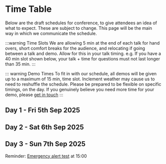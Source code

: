 # Time Table

Below are the draft schedules for conference, to give attendees an idea of what to expect. These are subject to change. This page will be the main way in which we communicate the schedule.

:::warning Time Slots
We are allowing 5 min at the end of each talk for hand overs, short comfort breaks for the audience, and relocating if going between a talk and demo. Allow for this in your talk timing. e.g. If you have a 40 min slot shown below, your talk + time for questions must not last longer than 35 min.
:::

::: warning Demo Times
To fit in with our schedule, all demos will be given up to a maximum of 15 min, time slot. Inclement weather may cause us to need to reshuffle the schedule. Please be prepared to be flexible on specific timings, on the day. If you genuinely believe you need more time for your demo, please [get in touch](/help_and_contact)
:::

## Day 1 - Fri 5th Sep 2025

<script setup>
// Day 1 Setup 
const eventsD1 = [
  { start: '08:40', end: '09:20', title: 'Registration & Guests Settling', speaker: '', merge: true},
  { start: '09:20', end: '09:40', title: 'Welcome, H&S and Housekeeping', speaker: 'Organizers'},
  { start: '09:40', end: '10:40', title: 'Systems Update', speaker: 'Andrew Tridgell'},
  { start: '10:40', end: '11:00', title: 'Morning Tea', speaker: '', merge: true },
  { start: '11:00', end: '11:20', title: 'F35 Demo', speaker: 'Eric Maglio' },
  { start: '11:20', end: '12:00', title: 'Gazebo Update', speaker: 'Rhys Mainwaring'},
  { start: '12:00', end: '12:40', title: 'Mission Planner Update', speaker: 'Andras Schaffer'},
  { start: '12:40', end: '13:40', title: 'Lunch', speaker: '', merge: true },
  { start: '13:40', end: '14:00', title: 'Plane Follow Demo', speaker: 'Tim Tuxworth'},
  { start: '14:00', end: '14:40', title: 'Linking Drones VTOL & Mobile App', speaker: 'Simon Hancock'},
  { start: '14:40', end: '15:00', title: 'EKF Work', speaker: 'Rishabh Singh'},
  { start: '15:00', end: '15:20', title: 'Integration of Eurekdynamics FFT GYRO with ArduPilot', speaker: 'Masaki Shibuya & Hisanori Sunohara'},
  { start: '15:20', end: '15:40', title: 'Afternoon Tea', speaker: '', merge: true },
  { start: '15:40', end: '16:00', title: 'Motor Redundancy Demo', speaker: 'Matt Kear & Peter Hall'},
  { start: '16:00', end: '16:20', title: 'End of Day Close/De-Brief', speaker: 'Organizers' },
  { start: '16:20', end: '19:00', title: 'Fun Flying\nBBQ & Pizza', speaker: '', merge: true },
]

const startD1 = '08:20'
const endD1   = '19:00'

// Day 2 Setup 
const eventsD2 = [
  { start: '08:40', end: '09:00', title: 'Guests Arrive', speaker: '', merge: true},
  { start: '09:00', end: '09:20', title: 'Welcome, Schedule Update & Ops Brief', speaker: 'Organizers' },
  { start: '09:20', end: '10:20', title: 'Small Aerial Photography Drones with AP', speaker: 'Randy Mackay & Willian Galvani' },
  { start: '10:20', end: '10:40', title: 'Instructing Users of ArduPilot', speaker: 'Lee Schofield' },
  { start: '10:40', end: '11:00', title: 'Morning Tea', speaker: '', merge: true},
  { start: '11:00', end: '11:20', title: 'Turbine Heli Demo', speaker: 'Ferruccio Vicari'},
  { start: '11:20', end: '12:00', title: 'Manna Talk: Challenges in Drone Delivery', speaker: 'Charlie Burge & Dan Moss'},
  { start: '12:00', end: '12:20', title: 'BVLOS Telemetry Options with ArduPilot', speaker: 'Stephen Dade'},
  { start: '12:20', end: '12:40', title: 'Multi-UAV missions with ArduCopter + Skybrush', speaker:'Gábor Vásárhelyi'},
  { start: '12:40', end: '13:40', title: 'Lunch', speaker: '', merge: true },
  { start: '13:40', end: '14:00', title: 'Fleet Management and Automated Operation', speaker: 'Yogesh Khedar (Remote)'},
  { start: '14:00', end: '14:40', title: 'An Exploration of TECS Parameters', speaker: 'George Zogopoulos'},
  { start: '14:40', end: '15:20', title: 'Design, Build, Fly: How ArduPilot Enhances Aerospace Engineering Education', speaker: 'Bob Entwistle & Cameron Boyd'},
  { start: '15:20', end: '15:40', title: 'Afternoon Tea', speaker: '', merge: true },
  { start: '15:40', end: '16:00', title: 'Small Aerial Photography Drones Demo', speaker: 'Randy Mackay' },
  { start: '16:00', end: '16:40', title: 'ArduPilot Methodic Configurator', speaker: 'Amilcar Lucas' },
  { start: '16:40', end: '17:00', title: 'Plane System ID', speaker: 'Bill Geyer (Remote)' },
  { start: '17:00', end: '18:00', title: 'Transfer buses to La Piaza\nfor conference dinner', speaker: '', merge: true },
  { start: '18:00', end: '18:40', title: 'Welcome Drinks, Nibbles, & Mingling', speaker: '', merge: true },
  { start: '18:40', end: '20:00', title: 'Dinner', speaker: '', merge: true },
  { start: '20:00', end: '20:20', title: 'Walk to Castle', speaker: '', merge: true },
  { start: '20:20', end: '21:00', title: 'Richmond Castle Event', speaker: '', merge: true },
]
const startD2 = '08:40'
const endD2   = '21:00'

// Day 3 Setup 
const eventsD3 = [
  { start: '08:40', end: '09:00', title: 'Guests Arrive', speaker: '', merge: true},
  { start: '09:00', end: '09:20', title: 'Welcome, Schedule Update & Ops Brief', speaker: 'Organizers' },
  { start: '09:20', end: '10:00', title: 'Cooperative Lift', speaker: 'Leonard Hall' },
  { start: '10:00', end: '10:40', title: 'Small Plane Terrain Following Demo', speaker: 'Rhys Mainwaring & Ryan Friedman' },
  { start: '10:40', end: '11:00', title: 'Morning Tea', speaker: '', merge: true},
  { start: '11:00', end: '11:40', title: 'The challenges of a drone light show', speaker: 'Ben Pickard & Tamás Nepusz'},
  { start: '11:40', end: '12:00', title: 'VS Code ArduPilot Developer Environment', speaker: 'Sid Purohit'},
  { start: '12:00', end: '12:40', title: 'Acro-fencing, AI and Acrobatics with Small Fast Drone', speaker: 'Andy Piper'},
  { start: '12:40', end: '13:40', title: 'Lunch', speaker: '', merge: true },
  { start: '13:40', end: '14:00', title: 'Small Fast Drone Demo', speaker: 'Andy Piper'},
  { start: '14:00', end: '14:20', title: 'MAVLink Report', speaker: 'Hamish Willee'},
  { start: '14:20', end: '14:40', title: 'Remote Aero: Light Fixed Wings for Early Situational Awareness', speaker: 'Alexander Sandström'},
  { start: '14:40', end: '15:00', title: 'Community and Visibility Insights', speaker: 'Pierre Kancir'},
  { start: '15:00', end: '15:20', title: 'ROS/Plane Talk', speaker: 'Ryan Friedman'},
  { start: '15:20', end: '15:40', title: 'Afternoon Tea', speaker: '', merge: true },
  { start: '15:40', end: '16:00', title: 'ArduRover & ROS2 Autonomy Demo', speaker: 'Stephen Dade' },
  { start: '16:00', end: '16:40', title: 'Kraus Hamdani Aerospace Talk: Enhancements to ArduPilot', speaker: 'Tom Pittenger'},
  { start: '16:40', end: '17:00', title: 'Thanks & Closing Remarks', speaker: 'Organizers' },
]
const startD3 = '08:40'
const endD3   = '17:00'
</script>

<ClientOnly>
  <TimeTable 
    :events="eventsD1"
    :rangeStart="startD1"
    :rangeEnd="endD1"
  />
</ClientOnly>

## Day 2 - Sat 6th Sep 2025

<ClientOnly>
  <TimeTable 
    :events="eventsD2"
    :rangeStart="startD2"
    :rangeEnd="endD2"
  />
</ClientOnly>

## Day 3 - Sun 7th Sep 2025

Reminder: [Emergency alert test](https://educationhub.blog.gov.uk/2025/09/what-you-need-to-know-about-the-emergency-alerts-test-on-7-september/) at 15:00

<ClientOnly>
  <TimeTable 
    :events="eventsD3"
    :rangeStart="startD3"
    :rangeEnd="endD3"
  />
</ClientOnly>
